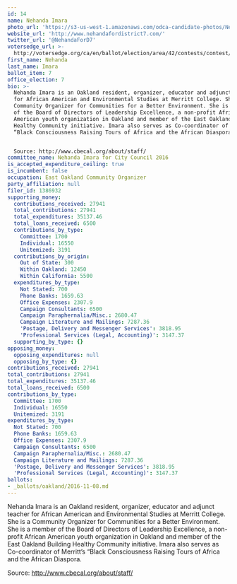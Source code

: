 ```yaml
---
id: 14
name: Nehanda Imara
photo_url: 'https://s3-us-west-1.amazonaws.com/odca-candidate-photos/Nehanda_Imara.png'
website_url: 'http://www.nehandafordistrict7.com/'
twitter_url: '@NehandaForD7'
votersedge_url: >-
  http://votersedge.org/ca/en/ballot/election/area/42/contests/contest/13238/candidate/130762?&county=Alameda%20County&election_authority_id=1
first_name: Nehanda
last_name: Imara
ballot_item: 7
office_election: 7
bio: >-
  Nehanda Imara is an Oakland resident, organizer, educator and adjunct teacher
  for African American and Environmental Studies at Merritt College. She is a
  Community Organizer for Communities for a Better Environment. She is a member
  of the Board of Directors of Leadership Excellence, a non-profit African
  American youth organization in Oakland and member of the East Oakland Building
  Healthy Community initiative. Imara also serves as Co-coordinator of Merritt’s
  “Black Consciousness Raising Tours of Africa and the African Diaspora.  


  Source: http://www.cbecal.org/about/staff/
committee_name: Nehanda Imara for City Council 2016
is_accepted_expenditure_ceiling: true
is_incumbent: false
occupation: East Oakland Community Organizer
party_affiliation: null
filer_id: 1386932
supporting_money:
  contributions_received: 27941
  total_contributions: 27941
  total_expenditures: 35137.46
  total_loans_received: 6500
  contributions_by_type:
    Committee: 1700
    Individual: 16550
    Unitemized: 3191
  contributions_by_origin:
    Out of State: 300
    Within Oakland: 12450
    Within California: 5500
  expenditures_by_type:
    Not Stated: 700
    Phone Banks: 1659.63
    Office Expenses: 2307.9
    Campaign Consultants: 6500
    Campaign Paraphernalia/Misc.: 2680.47
    Campaign Literature and Mailings: 7287.36
    'Postage, Delivery and Messenger Services': 3818.95
    'Professional Services (Legal, Accounting)': 3147.37
  supporting_by_type: {}
opposing_money:
  opposing_expenditures: null
  opposing_by_type: {}
contributions_received: 27941
total_contributions: 27941
total_expenditures: 35137.46
total_loans_received: 6500
contributions_by_type:
  Committee: 1700
  Individual: 16550
  Unitemized: 3191
expenditures_by_type:
  Not Stated: 700
  Phone Banks: 1659.63
  Office Expenses: 2307.9
  Campaign Consultants: 6500
  Campaign Paraphernalia/Misc.: 2680.47
  Campaign Literature and Mailings: 7287.36
  'Postage, Delivery and Messenger Services': 3818.95
  'Professional Services (Legal, Accounting)': 3147.37
ballots:
- _ballots/oakland/2016-11-08.md
---
```

Nehanda Imara is an Oakland resident, organizer, educator and adjunct teacher for African American and Environmental Studies at Merritt College. She is a Community Organizer for Communities for a Better Environment. She is a member of the Board of Directors of Leadership Excellence, a non-profit African American youth organization in Oakland and member of the East Oakland Building Healthy Community initiative. Imara also serves as Co-coordinator of Merritt’s “Black Consciousness Raising Tours of Africa and the African Diaspora.  

Source: http://www.cbecal.org/about/staff/
